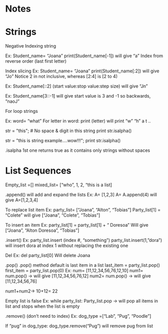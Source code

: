 # Notes 
# Strings
Negative Indexing string  
 
Ex: Student_name= “Joana”
       print(Student_name[-1]) will give “a” 
Index from reverse order (last first letter) 
 
Index slicing
Ex: Student_name= “Joana”
       print(Student_name[:2]) will give “Jo” 
Notice 2 in not inclusive, whereas [2:4] is [2 to 4)
 
Ex: Student_name[::2] (start value:stop value:step size) will give “Jn”
 
Ex: Student_name[3::-1] will give start value is 3 and -1 so backwards, “naoJ”
 
For loop strings
 
Ex: word= “what”
For letter in word: 
	print (letter) will print “w” “h” a t ..
 
str = "this";  # No space & digit in this string
print str.isalpha()

str = "this is string example....wow!!!";
print str.isalpha()
 
.isalpha 1st one returns true as it contains only strings without spaces 
 
# List Sequences 
Empty_list =[]
mixed_list= [“who”, 1, 2, “this is a list]
 
.append() will add and expand the lists 
Ex: A= [1,2,3]
A= A.append(4) will give A=[1,2,3,4]
 
To replace list item
Ex: party_list= [“Joana”, “Alton”, “Tobias”]
Party_list[1] = “Colete” will give [“Joana”, “Colete”, “Tobias”]
 
 
To insert an item 
Ex: party_list[1] = party_list[1] + “ Doresoa”
Will give [“Joana”, “Alton Doresoa”, “Tobias”]
 
.insert() 
Ex: party_list.insert (index #, “something”)
party_list.insert(1,”dora”)  will insert dora at index 1 without replacing the existing one 
 
Del
Ex: del party_list[0]
Will delete Joana
 
.pop()
.pop() method default is last item in a list
last_item = party_list.pop()
first_item = party_list.pop(0)
Ex: num= [11,12,34,56,76,12,10]
num1= num.pop() -> will give [11,12,34,56,76,12]
num2= num.pop() -> will give [11,12,34,56,76]
 
num1+num2-> 10+12= 22
 
Empty list is false
Ex: while party_list:
	Party_list.pop -> will pop all items in list and stops when the list is empty 
 
.remove() (don’t need to index)
Ex: dog_type =[“Lab”, “Pug”, “Poodle”]
 
If “pug” in dog_type:
	dog_type.remove(“Pug”) will remove pug from list 
 
 
 
 
 
 
 
 
 
 
 
 
